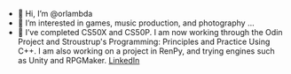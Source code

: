 - 👋 Hi, I’m @orlambda
- 👀 I’m interested in games, music production, and photography ...
- 🌱 I’ve completed CS50X and CS50P. I am now working through the Odin Project and Stroustrup's Programming: Principles and Practice Using C++. I am also working on a project in RenPy, and trying engines such as Unity and RPGMaker.
[LinkedIn](https://www.linkedin.com/in/orlandoshamlou/)

<!---
orlambda/orlambda is a ✨ special ✨ repository because its `README.md` (this file) appears on your GitHub profile.
You can click the Preview link to take a look at your changes.
--->
